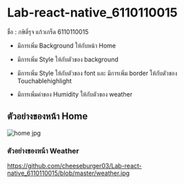 # Lab-react-native_6110110015

ชื่อ : กษิติ์รุจ แก้วเกร็ด 6110110015

  - มีการเพิ่ม Background ให้กับหน้า Home 
  
  - มีการเพิ่ม Style ให้กับตัวของ background 
  
  - มีการเพิ่ม Style ให้กับตัวของ font และ มีการเพิ่ม border ให้กับตัวของ Touchablehighlight
  
  - มีการเพิ่มค่าของ Humidity ให้กับตัวของ weather
  
## ตัวอย่างของหน้า Home
  
  ![home](https://user-images.githubusercontent.com/60773307/91658626-04b34a00-eaf4-11ea-9049-8e807fbafe22.jpg)
jpg
  
  
  
### ตัวอย่างของหน้า Weather
  
  https://github.com/cheeseburger03/Lab-react-native_6110110015/blob/master/weather.jpg
